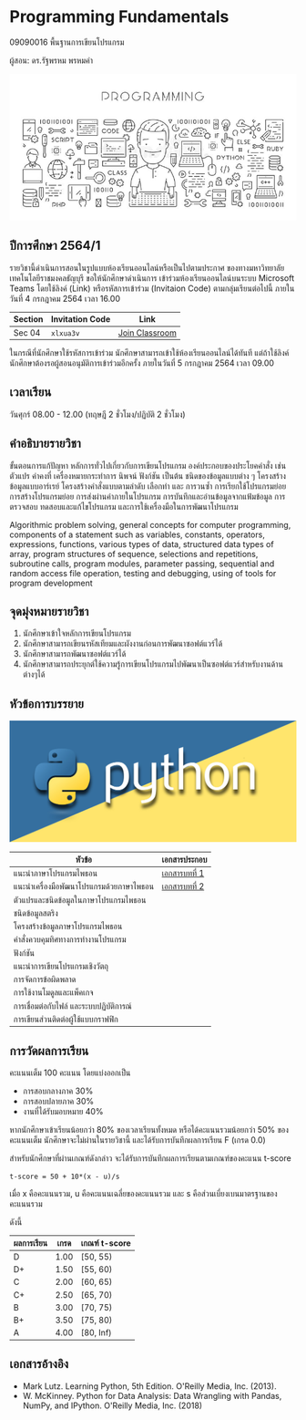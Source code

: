 # Programming Fundamentals 
09090016 พื้นฐานการเขียนโปรแกรม

ผู้สอน: ดร.รัฐพรหม พรหมคำ

![banner](./images/banner2.jpg)

## ปีการศึกษา 2564/1
รายวิชานี้ดำเนินการสอนในรูปแบบห้องเรียนออนไลน์หรือเป็นไปตามประกาศ
ของทางมหาวิทยาลัยเทคโนโลยีราชมงคลธัญบุรี ขอให้นักศึกษาดำเนินการ
เข้าร่วมห้องเรียนออนไลน์บนระบบ Microsoft Teams โดยใช้ลิงค์ (Link) หรือรหัสการเข้าร่วม (Invitaion Code) ตามกลุ่มเรียนต่อไปนี้
ภายในวันที่ 4 กรกฎาคม 2564 เวลา 16.00

| Section | Invitation Code |Link | 
|---------|------|-----------------|
| Sec 04 | `xlxua3v` | [Join Classroom](https://teams.microsoft.com/l/team/19%3aGYhlDmm8IgeXlggW0WYJ2cN03PfBRJ4WppJ837vkJY01%40thread.tacv2/conversations?groupId=d901b492-cfcb-495b-9acc-af356030cc73&tenantId=0ace20bb-9275-4172-b6f2-52b66dba0f4d)| 

ในกรณีที่นักศึกษาใช้รหัสการเข้าร่วม นักศึกษาสามารถเข้าใช้ห้องเรียนออนไลน์ได้ทันที แต่ถ้าใช้ลิงค์นักศึกษาต้องรอผู้สอนอนุมัติการเข้าร่วมอีกครั้ง 
ภายในวันที่ 5 กรกฎาคม 2564 เวลา 09.00

## เวลาเรียน
วันศุกร์ 08.00 - 12.00 (ทฤษฎี 2 ชั่วโมง/ปฏิบัติ 2 ชั่วโมง)

## คำอธิบายรายวิชา
ขั้นตอนการแก้ปัญหา หลักการทั่วไปเกี่ยวกับการเขียนโปรแกรม องค์ประกอบของประโยคคำสั่ง เช่น ตัวแปร ค่าคงที่ เครื่องหมายกระทำการ นิพจน์ ฟังก์ชัน เป็นต้น ชนิดของข้อมูลแบบต่าง ๆ โครงสร้างข้อมูลแบบอาร์เรย์ โครงสร้างคำสั่งแบบตามลำดับ เลือกทำ และ การวนซ้ำ การเรียกใช้โปรแกรมย่อย การสร้างโปรแกรมย่อย การส่งผ่านค่าภายในโปรแกรม การบันทึกและอ่านข้อมูลจากแฟ้มข้อมูล การตรวจสอบ ทดสอบและแก้ไขโปรแกรม และการใช้เครื่องมือในการพัฒนาโปรแกรม

Algorithmic problem solving, general concepts for computer programming, components of a statement such as variables, constants, operators, expressions, functions, various types of data, structured data types of array, program structures of sequence, selections and repetitions, subroutine calls, program modules, parameter passing, sequential and random access file operation, testing and debugging, using of tools for program development


## จุดมุ่งหมายรายวิชา
1. นักศึกษาเข้าใจหลักการเขียนโปรแกรม
2. นักศึกษาสามารถเขียนรหัสเทียมและผังงานก่อนการพัฒนาซอฟต์แวร์ได้
3. นักศึกษาสามารถพัฒนาซอฟต์แวร์ได้
4. นักศึกษาสามารถประยุกต์ใช้ความรู้การเขียนโปรแกรมไปพัฒนาเป็นซอฟต์แวร์สำหรับงานด้านต่างๆได้

## หัวข้อการบรรยาย

![python](./images/banner.jpg)

| หัวข้อ | เอกสารประกอบ |
| -----|------------|
| แนะนําภาษาโปรแกรมไพธอน | [เอกสารบทที่ 1](./materials/ch_01/texts.pdf) |
| แนะนําเครื่องมือพัฒนาโปรแกรมด้วยภาษาไพธอน  | [เอกสารบทที่ 2](./materials/ch_02/texts.pdf)  |
| ตัวแปรและชนิดข้อมูลในภาษาโปรแกรมไพธอน | |
| ชนิดข้อมูลสตริง |  |
| โครงสร้างข้อมูลภาษาโปรแกรมไพธอน | |
| คําสั่งควบคุมทิศทางการทํางานโปรแกรม |  |
| ฟังก์ชัน | |
| แนะนําการเขียนโปรแกรมเชิงวัตถุ |  |
| การจัดการข้อผิดพลาด | |
| การใช้งานโมดูลและแพ็คเกจ |  |
| การเชื่อมต่อกับไฟล์ และระบบปฏิบัติการณ์  |  |
| การเขียนส่วนติดต่อผู้ใช้แบบกราฟฟิก|  |


## การวัดผลการเรียน
คะแนนเต็ม 100 คะแนน โดยแบ่งออกเป็น
- การสอบกลางภาค 30%
- การสอบปลายภาค 30%
- งานที่ได้รับมอบหมาย 40%

หากนักศึกษาเข้าเรียนน้อยกว่า 80% ของเวลาเรียนทั้งหมด
หรือได้คะแนนรวมน้อยกว่า 50% ของคะแนนเต็ม นักศึกษาจะไม่ผ่านในรายวิชานี้ และได้รับการบันทึกผลการเรียน F (เกรด 0.0) 

สำหรับนักศึกษาที่ผ่านเกณฑ์ดังกล่าว จะได้รับการบันทึกผลการเรียนตามเกณฑ์ของคะแนน t-score 

```
t-score = 50 + 10*(x - u)/s
```
เมื่อ x คือคะแนนรวม, u คือคะแนนเฉลี่ยของคะแนนรวม และ s คือส่วนเบี่ยงเบนมาตรฐานของคะแนนรวม

ดังนี้

| ผลการเรียน | เกรด | เกณฑ์ t-score |
|---------|------|--------------|
| D | 1.00 | [50, 55) | 
| D+ | 1.50 | [55, 60) | 
| C | 2.00 | [60, 65) |
| C+ | 2.50 | [65, 70) |
| B | 3.00 | [70, 75) |
| B+ | 3.50 | [75, 80) |
| A | 4.00 | [80, Inf) |




## เอกสารอ้างอิง
- Mark Lutz. Learning Python, 5th Edition. O'Reilly Media, Inc. (2013).
- W. McKinney. Python for Data Analysis: Data Wrangling with Pandas, NumPy, and IPython. O'Reilly Media, Inc. (2018)